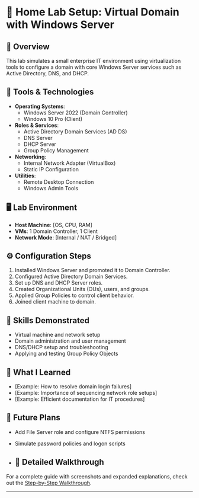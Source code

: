 # 🧪 Home Lab Setup: Virtual Domain with Windows Server

## 📖 Overview
This lab simulates a small enterprise IT environment using virtualization tools to configure a domain with core Windows Server services such as Active Directory, DNS, and DHCP.

## 🧰 Tools & Technologies
- **Operating Systems**:
  - Windows Server 2022 (Domain Controller)
  - Windows 10 Pro (Client)
- **Roles & Services**:
  - Active Directory Domain Services (AD DS)
  - DNS Server
  - DHCP Server
  - Group Policy Management
- **Networking**:
  - Internal Network Adapter (VirtualBox)
  - Static IP Configuration
- **Utilities**:
  - Remote Desktop Connection
  - Windows Admin Tools


## 🖥️ Lab Environment
- **Host Machine**: [OS, CPU, RAM]
- **VMs**: 1 Domain Controller, 1 Client
- **Network Mode**: [Internal / NAT / Bridged]

## ⚙️ Configuration Steps
1. Installed Windows Server and promoted it to Domain Controller.
2. Configured Active Directory Domain Services.
3. Set up DNS and DHCP Server roles.
4. Created Organizational Units (OUs), users, and groups.
5. Applied Group Policies to control client behavior.
6. Joined client machine to domain.

## 🎯 Skills Demonstrated
- Virtual machine and network setup
- Domain administration and user management
- DNS/DHCP setup and troubleshooting
- Applying and testing Group Policy Objects

## 🧠 What I Learned
- [Example: How to resolve domain login failures]
- [Example: Importance of sequencing network role setups]
- [Example: Efficient documentation for IT procedures]

## 🌱 Future Plans
- Add File Server role and configure NTFS permissions
- Simulate password policies and logon scripts

- ## 📘 Detailed Walkthrough

For a complete guide with screenshots and expanded explanations, check out the [Step-by-Step Walkthrough](walkthrough.md).

- ---
